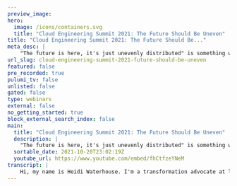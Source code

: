 ```yaml
---
preview_image:
hero:
  image: /icons/containers.svg
  title: "Cloud Engineering Summit 2021: The Future Should Be Uneven"
title: "Cloud Engineering Summit 2021: The Future Should Be..."
meta_desc: |
    "The future is here, it's just unevenly distributed" is something we say about why people on instant connection devices walk past people sleeping o...
url_slug: cloud-engineering-summit-2021-future-should-be-uneven
featured: false
pre_recorded: true
pulumi_tv: false
unlisted: false
gated: false
type: webinars
external: false
no_getting_started: true
block_external_search_index: false
main:
  title: "Cloud Engineering Summit 2021: The Future Should Be Uneven"
  description: |
    "The future is here, it's just unevenly distributed" is something we say about why people on instant connection devices walk past people sleeping on sidewalks.  We don't want a homogenous web, we want an accessible, personalized web. What I want and need is different than everyone else. And although the Dominos ruling mandates that everyone make their sites accessible, it's a non-trivial problem because different kinds of accessibility solutions can conflict with others.  Let's talk about how we can provide more power to users to customize, configure, streamline, and understand what they are getting from us. Let's explore some accessibility settings that turn out to be just good universal design.  You're going to leave this talk inspired to build an infrastructure that can support the glorious diversity of the future, instead of assuming that everyone is the same.  Talk by: Heidi Waterhouse
  sortable_date: 2021-10-20T23:02:19Z
  youtube_url: https://www.youtube.com/embed/fhCtfzeYNeM
transcript: |
    Hi, my name is Heidi Waterhouse. I'm a transformation advocate at launch. Darkly, we're a company that does feature management as a service and that means it's about delivering people what they want when they want it in the way that they wanted it. This talk is actually about accessibility but not just the accessibility that you're probably thinking of right now. It's about how to make the web more of what it should be and more of what it was before I call this talk, the future should be uneven. In 2003, William Gibson, the author of Neuromancer and a bunch of other cyberpunk that probably, you know about said in the economist, the future is here. It's just not evenly distributed. And the more I think about that, the truer it gets because that's what we keep futurists around for is to tell us what the future could be and is going to be and how it may yet be avoided. All of those things are in a futurist brain all the time. The dominant image that I had when I decided to put this talk together was this one, this particular version of it was created by the Center for story based strategy, which is an Oakland company just like us. And they had a lot of great resources. I got stuck doing the research. I'm like, oh, I wanna learn more about this. What we have is a portrayal of the difference between equity, equality and justice or liberation. Equality means everyone gets the same thing no matter what they need. Equity means that everyone gets exactly what they need, making it more or less difficult to access that and liberation is when we take apart all of the barriers to access and make it easy for everyone to have what they want and what they need. When we think about the internet, we are the privileged people. We are pretty much the assumed user of the internet. We think of the internet as fast. Like we're gonna complain. If it takes more than a few minutes to download something, we're gonna be able to watch streaming. We think of it as essentially free. It's not entirely free. I do pay a bill for my internet access, but that bill is a fraction of my daily earnings, not a multiple of it and a lot of parts of the world that's not the direction it goes. So when I say the internet is free, it's not entirely free. But I don't have to think about what I'm doing on the internet because it's paid for and it's not painful for me to do one thing over the other like this download is not going to cost me an appreciable amount of money. I think of it as usable. I can mostly do what I want on the internet when I want to do it. And I think of it as useful. It brings me the things that I want when I want them. But the internet isn't like that for everyone. The internet can be really slow. My parents live in a cell phone, dead spot. There's no cell reception up there. Tiny Mountain Valley, but less than two hours from Seattle, it's still not a thing. I just drove through the Intermountain west and it was a lot of what we didn't have in connection and sometimes there isn't more than one internet provider and sometimes when we go back to my parents for the holidays, all the kids and technology come home, we all have this moment where, oh, yeah, the internet that the rest of people have. And let me tell you folks that is not great. The internet that the rest of people have. If you're not living in San Francisco or a major American metropolitan area or a major European metropolitan area, even in Australia and even then slow American internet is maybe faster than a lot of people have because that's how it works. But it's really expensive. Like I said, sometimes we're talking about multiple days of pay to access the internet. It's broken. It's not useful it's not accessible. It's something that causes frustration and difficulty when people are trying to use it. And it's hurtful, not talking about the personal hurtfulness of users interacting with each other. That's a different problem. And I'm not going to step into that today. What I'm talking about is that it's hurtful to realize that someone has forgotten to foresee your existence, that somebody has never thought about how it would feel if they were the person in the situation experiencing this, no one has thought how they would feel about having lost a wanted pregnancy and still getting automated baby updates. How would that feel? We don't very often ask ourselves that question because there isn't an obvious A to B connection with money and we're paid to build the internet. And we think a lot about how much things cost and what they're worth. John Brawls came up with this concept that he called the veil of ignorance, which I really love. Basically. What he's saying is how would you design society if you didn't know what position you would have in it, we all know how we would design society for the people that we are now. But if you wanted to design society to be equitable, it would be different. So if we designed for what we have now, middle aged women would get a lot more respect and cyclists would have a much better experience. I'd put in a lot more bike lanes and make driving a little more difficult because these are the things that matter to me. What he's saying is that you can design any kind of society you want but you don't know who you'll be in it. Will you be a wheelchair user? Will you be a black man? Will you be someone who is oppressed by the society that you create? Stop and think he says about how your society that is ideal for you is not ideal for somebody else. This is all very high flown philosophy. We're in the philosophy section of the talk here. But you're gonna be OK. I like to think of this as the cake problem. Maybe your parents did this too. My mom would say, OK, you're gonna divide the one kid is going to cut the thing in half and the other kid is going to pick which half they want. This optimizes everyone's experience because one child is going to do the very fairest job that they can because game theory says the other child is going to pick the biggest piece of cake, right? So we can think of rall's veil of ignorance and designing society or we can think about how we would slice the cake that we have knowing that we don't get to pick which slice of cake we get. I think it's a nice concrete way to think of it. So what would make all of that philosophy apply to the internet? How could we make it work better in our modern connected world. I told you that the internet is slow and broken and hurtful. So how do we make that better? We give people consistent access. When we talk about accessibility, we frequently talk about it on one device or one browser or one application. One of the ways we can make the web better is to make all accessibility, cross device and cross browser and make it really reliable and bandwidth aware. The idea of meeting extra bandwidth in order to access some accessibility setting seems really counterintuitive, but it would be really easy to have happen. So when I'm thinking about this problem consistently, it isn't just access to the internet but also access to the things that we need to use the internet, whatever those are, I have a million repetitive motion injuries and like I'm basically put together with floppy rubber bands. And because of that, I need a split keyboard that allows tenting and lets me set my keyboard settings. So I don't have to use a mouse because mice are pretty much the devil. I went and bought myself this new toy. Well, I didn't buy myself, my company bought it for me because I the internet privileged get that kind of consideration. I bought this new toy and it's really making me think about how accessibility is something we could be building into more things. It really is called the ultimate ha hacker keyboard. Uh the exclamation points are my own. So when we're thinking about how to make the internet better, let's talk about configurability. Let's talk about multiple inputs, fine grain control because control of your inputs and your outputs and being able to choose your work flows and your settings and your meeting configurations. All of that takes a ton of cognitive load off what you're doing. I think of this as the difference between hunt and peck typing and touch typing. If I don't have to think about it, like where I'm gonna put my fingers to make something happen, I can just think and the words come out of my fingers, we want that kind of seamless experience for everyone, but it isn't actually that seamless for everyone because we don't have an internet that's fully supporting that. So when I'm talking about multiple preferences, I'm not just talking about appearances but the, the things that we can do deeper like adding no motion, I have ad D and maybe I'm distracted by flashy things on the side of my screen. It's not that I don't want people to get ad revenue from me. It's that I can't work if there's something going like this in my peripheral vision. So I really want to be able to control my experience of being on a computer and being in the world. They're the same thing right now, aren't they? Input sources are a great way to think about this. I type funny. I'm a Dvorak typer and this is what my key CAPP lay layout looks like. No, actually it doesn't. It actually says Cordy, but it knows in its heart that it's actually Dvorak when I sit down at a computer, the first thing I do is change it over to Dvorak because that's what I touch type in everything else is this painful hud and peck process. This configuration has been around for a long time. I remember in 97 98 being able to sit down at a summer job and change their mac keyboard to type D A. And I thought, oh, that's pretty cool. I didn't have to bring in a special keyboard or anything. I can just change the keyboard mapping and it knows what I'm saying. And then I want to talk about persistent customization because there's this thing, I have to change my keyboard at every computer I sit down at, I have to change my device settings. Every time I get a new device, I used to love new technology day, like new phone day because it was a chance to get to use new exciting technology. I was so excited. Yeah. Now I hate it because it's so much work for me to port everything that I'm expecting over and get it to work the way that I expect. It's not exciting. It's just tedious to try and teach it when I want alerts and when I don't want alerts So I think one of the things that we could be doing and thinking about is persistent customization, Mozilla made a stab at this with their personas, the user profiles. I think we will begin to see more of a movement toward having portable pseudonymous profiles that lets us experience the web and the world in the way that is most useful for us. And I think it's gonna have to be a portable language. My guess is it will be probably be an XML extension. But I guess we'll see the reason I want this is because changing the input source of my keyboard is actually pretty late in the workflow of logging into a new computer. So I have to log in looking at the keyboard and then I have to use a mouse because I haven't taught it that I'm not a mouse person to get to the settings. And then maybe I have to log in looking at the keyboard again to get past security settings. And once that's all done, I can get down to the keyboard settings and change what I want to change. But if I had a way to take all of that information with me, something that said this person types Dvorak and really likes it when her windows go dark. When it goes dark outside, I'd be able to get to work that much faster and the web would feel that much more seamless for me. Let's talk about future vision because I'm telling you about this thing that doesn't exist the pseudonymous preferences profile. When we're talking about accessibility, we're not just talking about disability, we're talking about giving people access to exactly what they need. Exactly when they need it with precision without having to do a lot of work to get it. And allowing people to set that up is gonna make them feel so much more invested in what you're doing because it's also them, everything that people customize, they get attached to. It's pretty much psychology. If you made something yourself, it's more valuable to you. Even if it's lumpy or weird looking than something that you could buy. That said we are also all only temporarily able bodied. Sometimes disability is situational, sometimes it's permanent. So when I'm thinking about this Microsoft, put out this amazing kit of things that you can do to think about disability and they talk about the difference between permanent temporary and situational disabilities. For instance, a new parent can only type with one hand because they have a baby in the other hand. That's a real thing. I've been there. That's why large phones are such a trap for me because I don't have small hands, but phones are very big and they expect that you have two hands to use them. And if you don't have the thumb adaptation turned on, it's very difficult, at least for me to reach the whole screen with my thumb. That's an accessibility consideration. Like maybe people don't have two hands to use their phones for any reason. I think that there's a lot of things that we could do with understanding that people are going to access our stuff in different ways. And I'm excited about it. The web was born accessible. When you look at the RFC S of the very early web, this thing was born accessible. It was meant to be accessible and sometimes we screw that up. Sometimes we get it wrong. Sometimes we think that something is so beautiful that it deserves to overwhelm accessibility. I don't think that's actually true. I think it's possible to make beautiful things that are accessible if we actually work at it. When I was thinking about this, what I realized was that prescribing how a web page appears is like fixed mindset thinking it says this is what my page is and this is how it should be. I have this argument all the time with all sorts of products. I, I don't always want my screen to be the full width of the monitor. Sometimes I would like it to be a third of the width of the monitor and even on a super wide monitor, some people aren't set up to reflow their applications like that. And when they don't give me that option, they're saying, I believe my application is so important, it deserves at least half your screen real estate. And if you don't want to give me the chance to move that around. I'm gonna make you really uncomfortable. So now I have to scroll to try and see everything or it's not going to wrap well or whatever it is that you do to adapt to that their vision of how the application appears is more important than my experience. What I want for the web is growth mindset when we code semantically, the semantic web, which I'm not going to get into because it's super interesting. But when I try and describe it, I'm like two steps away from pictures on the wall and red string connecting them all because it's super cool. But it's also complicated. Anyway, the semantic web says we don't label things by how they look, we label them by their meaning. If I say something is an H one, a level one heading, maybe that's bold and in larger print, that's a typical H one treatment, but maybe somebody says it louder, maybe it's bigger braille, the keys are raised higher. I'm not sure how it works. I'm not sure if it does work, but I think it would be possible if there was a semantic interpreter. So when we're designing around using the semantic web to do what we're trying to describe and inserting that layer of abstraction, it allows people to take the instructions in directions that we didn't know they needed. We can't even imagine right now, like maybe at some point each one will be each heading, one will be holographic or 3D or augmented reality. I don't know it could if you've designed a web page that doesn't constrain it, that is designed for growth has things that are semantic that are compos able, you can take them apart and put them together out of all the parts you want to design things that are opinionated but not dictatorial. You don't want to lock people in, gives that say this is the container and I guess good luck figuring out what's in the container you wanna say, here's how I think a web page should go. But if you have a better idea, please, here's the API here's the CS S, I'd love to see what you do with it. I've given you the content presentation can be your choice. But I've come to realize that the whole point of talking about technical debt isn't that debt is inherently bad? It's that we're making tradeoffs that we're borrowing from future work in order to make this capital investment. And that's a really exciting way to think of it because it gives us a lot more latitude to say, what am I borrowing for? What is the future that I'm building for? How do I anticipate this going? What I want to keep saying about accessibility and access in the semantic web? Everything comes down to empowerment. I want to give users choice in their input and some of the choices that we give users already are typing and speaking and eye trackers and mouse free movement. We think about as many things as we can. But because we're not all accessibility experts and even accessibility experts have different specialties, we can't know them all. So we're using that semantic abstraction layer as an API so that other people can access what we're trying to say. We want to give people a choice in how things are presented to them. I'm not great at watching videos. It's better now that I figured out I can speed them up. But some people really want visual input. Some people really want audio input or tactile input. We all want different things. Some people are deaf blind and they want to be able to touch it. I want to choose whether I want to look at the whole thing or have it unveiled step by step. There are different learning styles that work differently for different people on different topics. Sometimes it's overwhelming to see all 27 steps of a procedure. And so people want a smaller chunk revealed at a time and some people want to understand the whole. So they understand where the steps fit in it to and they want to see it all at once and having it revealed slowly would be irritating and annoying. One of the things that I think of is I used to say, I don't like anything animated on the web, but that's not true. I really love diagrams that are animated because then I can see how things relate to each other. But other people find the motion really distracting or even nausea inducing. So I think it would be great if we could have choices and how information was presented to us. I want choices in action. I want to be able to say here's how I want to do things and I want that accepted. I wanna be able to say this is my workflow. For instance, Gmail has a really opinionated way to handle email. It thinks that you should immediately sort something and either answer it or archive it. I've read this and I don't need to do anything about it or respond. But now by default, they've added a thing that says respond and archive. So if I just want to respond to get this out of my inbox, I can Gmail is obviously built by people who ideally want you to clean your inbox out. And yet there's all of this room for us to have thousands of unread messages or red messages in our inbox. So it's a little opinionated but also gives us a lot of room to do things in a different way. I want to say these are the things that I approve. This goes with that workflow. When I say yes, I've checked out your code, it seems good thumbs up, you can go ahead and deploy it. I don't necessarily want to be the one who does deploy it. I'm not the one who wrote it. I want to give that back to whoever wrote it or on to the next person in the, the chain of approval blocking is so core to so many things and we don't really think about it because it seems negative to us. So there's blocking in workflows that's like a thumbs down on your code, go back and fix it. Here's what I found out, but it's also being able to block people. I think it's really interesting that slack hasn't implemented a blocking feature because they think of themselves as a workplace thing. And they don't imagine a workplace scenario where you would be harassed by a coworker to the point that you don't want to hear from them anymore. The kind of privilege isn't it? And finally, personal optimization when I think about my fancy keyboard or how I have my monitor set up or how I feel about my podcast, recording microphones, what it is that I want is the thing that's best for me, my world in the way that's useful to me. And I want to be able to accept and appreciate your world in a way that I can understand. And the more we understand that communication is both of these things, I think the more we're going to be able to build a web that allows us to translate between different modalities. That's really exciting for me. I really want the web to be more flexible. I really want us to get out of this constraining idea of the page and the browser and the app and start thinking about what we could do when we combine these elements, what we could do when we combine them with different input and output devices. How is it? We could build a better world for everybody's experience. Here's what I want you to remember. Build for your unimagined future. It's already around here somewhere. The future is here. It's just unevenly distributed and unfair. We don't want equity. We want something closer to equality or liberation. We can still work toward making the web more distributed, more powerful, more inclusive, more accessible. That's the thing that seems worth striving for. So if you enjoyed this talk and want to learn more about launch darkly and how we can help you build a web that has different modes of access and different ways to deliver, follow this link and look us up otherwise you can get some downloads. I'll be around for questions after this and the rest of the day. It's so great to talk to you and I hope you have a great day. Stay safe.
---
```

